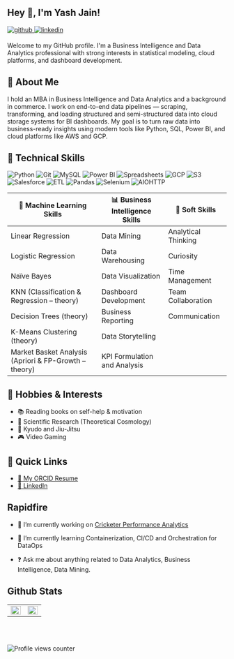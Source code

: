 ## Hey 👋, I'm Yash Jain!  
  

<a href="https://github.com/yashj1301" target="_blank">
<img src=https://img.shields.io/badge/github-%2324292e.svg?&style=for-the-badge&logo=github&logoColor=white alt=github style="margin-bottom: 5px;" />
</a>
<a href="https://linkedin.com/in/https://www.linkedin.com/in/yash-jain1301/" target="_blank">
<img src=https://img.shields.io/badge/linkedin-%231E77B5.svg?&style=for-the-badge&logo=linkedin&logoColor=white alt=linkedin style="margin-bottom: 5px;" />
</a>  


<p><p>Welcome to my GitHub profile. I'm a Business Intelligence and Data Analytics professional with strong interests in statistical modeling, cloud platforms, and dashboard development.

## 🧾 About Me

I hold an MBA in Business Intelligence and Data Analytics and a background in commerce. I work on end-to-end data pipelines — scraping, transforming, and loading structured and semi-structured data into cloud storage systems for BI dashboards. My goal is to turn raw data into business-ready insights using modern tools like Python, SQL, Power BI, and cloud platforms like AWS and GCP.


## 💼 Technical Skills

![Python](https://img.shields.io/badge/Python-3670A0?style=for-the-badge&logo=python&logoColor=white)
![Git](https://img.shields.io/badge/git-grey?style=for-the-badge&logo=git)
![MySQL](https://img.shields.io/badge/MySQL-00758F?style=for-the-badge&logo=mysql&logoColor=white)
![Power BI](https://img.shields.io/badge/PowerBI-F2C811?style=for-the-badge&logo=powerbi&logoColor=black)
![Spreadsheets](https://img.shields.io/badge/spreadsheets-darkgreen?style=for-the-badge&logo=googlesheets)
![GCP](https://img.shields.io/badge/GCP-4285F4?style=for-the-badge&logo=googlecloud&logoColor=white)
![S3](https://img.shields.io/badge/AWS%20S3-%23569A31?style=for-the-badge&logo=amazons3&logoColor=white)
![Salesforce](https://img.shields.io/badge/Salesforce-00A1E0?style=for-the-badge&logo=salesforce&logoColor=white)
![ETL](https://img.shields.io/badge/ETL-Pipeline-green?style=for-the-badge)
![Pandas](https://img.shields.io/badge/pandas-blue?style=for-the-badge&logo=pandas)
![Selenium](https://img.shields.io/badge/selenium-lightgrey?style=for-the-badge&logo=selenium&logoColor=darkgreen)
![AIOHTTP](https://img.shields.io/badge/aiohttp-black?style=for-the-badge&logo=aiohttp&logoColor=white)



| 🔢 Machine Learning Skills                          | 📊 Business Intelligence Skills        | 🧠 Soft Skills            |
|-----------------------------------------------------|----------------------------------------|---------------------------|
| Linear Regression                                   | Data Mining                            | Analytical Thinking       |
| Logistic Regression                                 | Data Warehousing                       | Curiosity                 |
| Naïve Bayes                                         | Data Visualization                     | Time Management           |
| KNN (Classification & Regression – theory)          | Dashboard Development                  | Team Collaboration        |
| Decision Trees (theory)                             | Business Reporting                     | Communication             |
| K-Means Clustering (theory)                         | Data Storytelling                      |                           |
| Market Basket Analysis (Apriori & FP-Growth – theory)| KPI Formulation and Analysis          |                           |


## 🎯 Hobbies & Interests

- 📚 Reading books on self-help & motivation  
- 🔭 Scientific Research (Theoretical Cosmology)  
- 🏹 Kyudo and Jiu-Jitsu  
- 🎮 Video Gaming  

## 📌 Quick Links

- [📄 My ORCID Resume](https://orcid.org/0000-0002-0087-5945)
- [💼 LinkedIn](https://www.linkedin.com/in/yash-jain1301/)

## Rapidfire  
- 🔭 I’m currently working on [Cricketer Performance Analytics](https://github.com/yashj1301/cricketer-stats)  
  
- 🌱 I’m currently learning Containerization, CI/CD and Orchestration for DataOps  
  
- ❓ Ask me about anything related to Data Analytics, Business Intelligence, Data Mining.   
  

## Github Stats  
<table><tr><td valign="top" width="50%">

<img src="https://github-readme-stats.vercel.app/api?username=yashj1301&show_icons=true&count_private=true&hide_border=true" align="left" style="width: 100%" />

</td><td valign="top" width="50%">

<div align="center"><img src="https://github-readme-stats.vercel.app/api/top-langs/?username=yashj1301&hide_border=true&layout=compact" align="center" style="width: 100%" /></div>

</td></tr></table>  

<br/>  

  

<br/>  

![Profile views counter](https://komarev.com/ghpvc/?username=yashj1301&&style=flat-square)  
  

<br/>  


<br />
